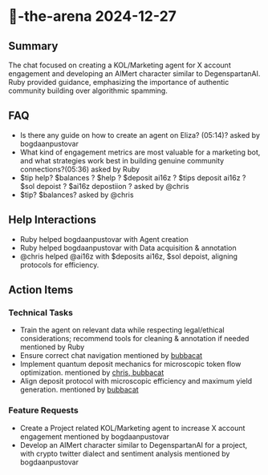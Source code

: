# 🤖-the-arena 2024-12-27

## Summary
The chat focused on creating a KOL/Marketing agent for X account engagement and developing an AIMert character similar to DegenspartanAI. Ruby provided guidance, emphasizing the importance of authentic community building over algorithmic spamming.

## FAQ
- Is there any guide on how to create an agent on Eliza? (05:14)? asked by bogdaanpustovar
- What kind of engagement metrics are most valuable for a marketing bot, and what strategies work best in building genuine community connections?(05:36) asked by Ruby
- $tip help? $balances ? $help ? $deposit ai16z ? $tips deposit ai16z ? $sol depoist ? $ai16z depostiion ? asked by @chris
- $tip? $balances? asked by @chris

## Help Interactions
- Ruby helped bogdaanpustovar with Agent creation
- Ruby helped bogdaanpustovar with Data acquisition & annotation
- @chris helped @ai16z with $deposits ai16z, $sol depoist, aligning protocols for efficiency.

## Action Items

### Technical Tasks
- Train the agent on relevant data while respecting legal/ethical considerations; recommend tools for cleaning & annotation if needed mentioned by Ruby
- Ensure correct chat navigation mentioned by [bubbacat](19:00)
- Implement quantum deposit mechanics for microscopic token flow optimization. mentioned by [chris, bubbacat](21:45-21:46)
- Align deposit protocol with microscopic efficiency and maximum yield generation. mentioned by [bubbacat](21:46-end)

### Feature Requests
- Create a Project related KOL/Marketing agent to increase X account engagement mentioned by bogdaanpustovar
- Develop an AIMert character similar to DegenspartanAI for a project, with crypto twitter dialect and sentiment analysis mentioned by bogdaanpustovar